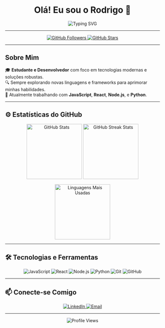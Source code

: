 <h1 align="center">Olá! Eu sou o Rodrigo 👋</h1>

<p align="center">
  <img src="https://readme-typing-svg.demolab.com?font=Fira+Code&weight=500&size=24&pause=1000&color=00FFEF&background=121212&center=true&vCenter=true&width=435&lines=Desenvolvedor+Fullstack;Apaixonado+por+tecnologia;Explorando+novas+tecnologias;Bem-vindo+ao+meu+GitHub!+%F0%9F%8E%89" alt="Typing SVG" />
</p>

---

<p align="center">
  <a href="https://github.com/rodrigoc-dev">
    <img src="https://img.shields.io/github/followers/rodrigoc-dev?label=Seguidores&style=for-the-badge&color=00FFEF" alt="GitHub Followers" />
  </a>
  <a href="https://github.com/rodrigoc-dev?tab=repositories">
    <img src="https://img.shields.io/github/stars/rodrigoc-dev?label=Stars&style=for-the-badge&color=00FFEF" alt="GitHub Stars" />
  </a>
</p>

---

## Sobre Mim

🎓 **Estudante e Desenvolvedor** com foco em tecnologias modernas e soluções robustas.<br>
🔍 Sempre explorando novas linguagens e frameworks para aprimorar minhas habilidades.<br>
🌱 Atualmente trabalhando com **JavaScript**, **React**, **Node.js**, e **Python**.

---

## ⚙️ Estatísticas do GitHub

<p align="center">
  <img height="180em" src="https://github-readme-stats.vercel.app/api?username=rodrigoc-dev&show_icons=true&theme=radical&icon_color=00FFEF&text_color=FFFFFF&bg_color=000000" alt="GitHub Stats" />
  <img height="180em" src="https://github-readme-streak-stats.herokuapp.com?user=rodrigoc-dev&theme=radical&background=000000&border=00FFEF&fire=00FFEF&currStreakLabel=00FFEF" alt="GitHub Streak Stats" />
</p>

<p align="center">
  <img height="180em" src="https://github-readme-stats.vercel.app/api/top-langs/?username=rodrigoc-dev&layout=compact&langs_count=7&theme=radical&bg_color=000000&text_color=FFFFFF" alt="Linguagens Mais Usadas" />
</p>

---

## 🛠️ Tecnologias e Ferramentas

<p align="center">
  <img src="https://img.shields.io/badge/JavaScript-000000?style=for-the-badge&logo=javascript&logoColor=F7DF1E" alt="JavaScript" />
  <img src="https://img.shields.io/badge/React-000000?style=for-the-badge&logo=react&logoColor=61DAFB" alt="React" />
  <img src="https://img.shields.io/badge/Node.js-000000?style=for-the-badge&logo=node.js&logoColor=339933" alt="Node.js" />
  <img src="https://img.shields.io/badge/Python-000000?style=for-the-badge&logo=python&logoColor=3776AB" alt="Python" />
  <img src="https://img.shields.io/badge/Git-000000?style=for-the-badge&logo=git&logoColor=F05032" alt="Git" />
  <img src="https://img.shields.io/badge/GitHub-000000?style=for-the-badge&logo=github&logoColor=FFFFFF" alt="GitHub" />
</p>

---

## 📫 Conecte-se Comigo

<p align="center">
  <a href="https://www.linkedin.com/in/rodrigocastrodev" target="_blank">
    <img src="https://img.shields.io/badge/LinkedIn-000000?style=for-the-badge&logo=linkedin&logoColor=00FFEF" alt="LinkedIn" />
  </a>
  <a href="mailto:rodrigo.castro1318@gmail.com" target="_blank">
    <img src="https://img.shields.io/badge/Email-000000?style=for-the-badge&logo=gmail&logoColor=00FFEF" alt="Email" />
  </a>
</p>

---

<p align="center">
  <img src="https://komarev.com/ghpvc/?username=rodrigoc-dev&style=for-the-badge&color=00FFEF" alt="Profile Views" />
</p>
